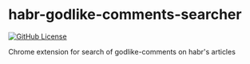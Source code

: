 # habr-godlike-comments-searcher
[![GitHub License](https://img.shields.io/badge/license-MIT-blue.svg)](https://github.com/mtalstykh/habr-godlike-comments-searcher/blob/master/LICENSE)

Chrome extension for search of godlike-comments on habr's articles

